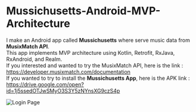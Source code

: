 # Mussichusetts-Android-MVP-Architecture
I make an Android app called <b>Mussichusetts</b> where serve music data from <b>MusixMatch API</b>.<br/>
This app implements MVP architecture using Kotlin, Retrofit, RxJava, RxAndroid, and Realm.<br/>
If you interested and wanted to try the MusixMatch API, here is the link : https://developer.musixmatch.com/documentation<br/>
If you wanted to try to install the <b>Mussichusetts App</b>, here is the APK link : https://drive.google.com/open?id=1j5ssedOTJwSMyO3S3Y5zNYnsXG9czS4p<br/>


<img src="https://lh3.googleusercontent.com/7RbkFFFKEmPu_cDsEBvO8BWf50PshTSlr-Yd1NGJg8qXy4Y9JHMMZCKeo-wwVrLK0Y1o2svdh6ZhiRLmXW0YPvJv_IMGQh-lv8LS5qSxDQAJJpj__3FkE_p6wjcwMTV13nSjhYN5yA=w393-h697-no" alt="Login Page"/>

<img src="https://lh3.googleusercontent.com/r8yXKJQalCItXk4jtWfRvk160z2IeyH1gb_TBLfd5MLOmwbYXU8wZMjBU1TAbno3YV_DpGg7LaYjxho0ozNRyo3ntDfhbq7fLftpQjDr_bnUYZ2FWpZQFjbQKCJl78BsvYHyJAfhpA=w387-h687-no" alt=""/>

<img src="https://lh3.googleusercontent.com/lRA1T-oHgtyafhluJ3kAkQYqt8qIICOKy0cbXNzsH2vdYw1iDatEitncjnD5MMk39MiaWbaRFZw_utrxaAgYBmB_CjGK3LCGLzdphF25QlcI2Hql7pl9M5Zkv6RravAtMPxqufZi1w=w387-h687-no" alt=""/>

<img src="https://lh3.googleusercontent.com/gOrUgjw_U5dGkE8Qi24ILTEPnrOtDl6-VCRtApeYai69PIl4M_7x0XKq0UB0EgahFScD3DwgFz8e0YSrdR_qC8uIz3SZVmJ57Y4PMw1Yg-fcsojaVFx0F-5V9Qpq9cJskBr77hz_FA=w387-h687-no" alt=""/>

<img src="https://lh3.googleusercontent.com/y5yQVCbAj49f9DqiLWHZzWZZcB8jFB-cZwOloRmueI9GPtJD7ncTF2TVdE-TAtkynZgznTj3MzCFD74mufeqe9n6zbR3wRlXR3rRn_28E_wudKnR94LRj-FH8udaDqZnhqaNez44LQ=w387-h687-no" alt=""/>

<img src="https://lh3.googleusercontent.com/oiNkeLgs7XfLGrHH3ASnulFQbj_3Dla3AzSKVe7GuxL3DTXdBT_CtfoeyQxugTKocGLJi5XjOyrMMMhHfrnWkLvj6DnOE3QlNDAQ5SkJUcAtgjAVio5aJNQMe-PLRIfX3nypCm0ieQ=w387-h687-no" alt=""/>

<img src="https://lh3.googleusercontent.com/nqocoCIJOVZ4UIIbj_q2B4kqg52Mov8cd86Udmr6Ax3aY3XETLSfFKeT7tlF68ZitzxNbcDPN80KHPEfGzi25gf7vLZXmBMqYrmtFzmcu_tN65dFC8308rIf6pYKdyLsCHkgeAH2Hg=w387-h687-no" alt=""/>

<img src="https://lh3.googleusercontent.com/o_SaHnLp4yF4hzqebJSDbIH4FTH-ovXQBXrgTuO7z_9OoM5LzIhllFoHKMGCUITIDZY3_1bdHWAoHxcnvH8Dyb_vCoovrK_OfeC-LtSjBu-QvVrp15PcFdAux2234jF0zR3A3hYBfA=w387-h687-no" alt=""/>

<img src="https://lh3.googleusercontent.com/LnWNjf6mbpABYaUEwRbxBAE74GjBT323GvR4MKytg9Sn4PPbENnPYIsECRigyurKbgQ9oZjUf4K7c_qBpiHmTOEikZ5PUrd4jBTAkBSV7_ZHL5RLejaj4WsX9U8eiCBMI2BfrANhSg=w387-h687-no" alt=""/>

<img src="" alt=""/>

<img src="" alt=""/>

<img src="" alt=""/>

<img src="" alt=""/>

